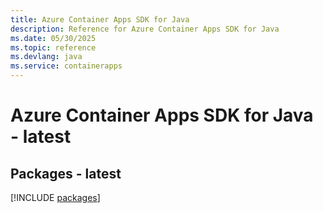 ```yaml
---
title: Azure Container Apps SDK for Java
description: Reference for Azure Container Apps SDK for Java
ms.date: 05/30/2025
ms.topic: reference
ms.devlang: java
ms.service: containerapps
---
```

# Azure Container Apps SDK for Java - latest
## Packages - latest
[!INCLUDE [packages](container-apps-index.md)]